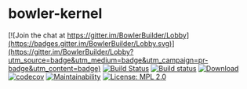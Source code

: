 # bowler-kernel

[![Join the chat at https://gitter.im/BowlerBuilder/Lobby](https://badges.gitter.im/BowlerBuilder/Lobby.svg)](https://gitter.im/BowlerBuilder/Lobby?utm_source=badge&utm_medium=badge&utm_campaign=pr-badge&utm_content=badge)
[![Build Status](https://travis-ci.org/CommonWealthRobotics/bowler-kernel.svg?branch=master)](https://travis-ci.org/CommonWealthRobotics/bowler-kernel)
[![Build status](https://ci.appveyor.com/api/projects/status/49hn4238d3mu41f8/branch/master?svg=true)](https://ci.appveyor.com/project/Octogonapus/bowler-kernel/branch/master)
[![Download](https://api.bintray.com/packages/commonwealthrobotics/maven-artifacts/bowler-kernel/images/download.svg) ](https://bintray.com/commonwealthrobotics/maven-artifacts/bowler-kernel/_latestVersion)
[![codecov](https://codecov.io/gh/CommonWealthRobotics/bowler-kernel/branch/master/graph/badge.svg)](https://codecov.io/gh/CommonWealthRobotics/bowler-kernel)
[![Maintainability](https://api.codeclimate.com/v1/badges/19db8fbf1b8579197cb9/maintainability)](https://codeclimate.com/github/CommonWealthRobotics/bowler-kernel/maintainability)
[![License: MPL 2.0](https://img.shields.io/badge/License-MPL%202.0-brightgreen.svg)](https://opensource.org/licenses/MPL-2.0)

